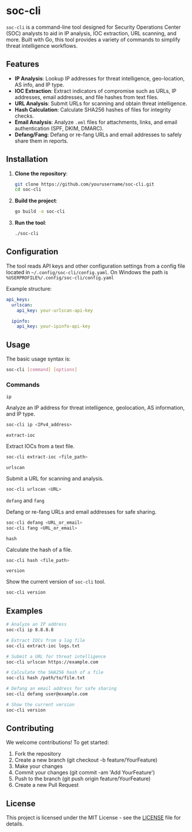 # soc-cli

`soc-cli` is a command-line tool designed for Security Operations Center (SOC) analysts to aid in IP analysis, IOC extraction, URL scanning, and more.
Built with Go, this tool provides a variety of commands to simplify threat intelligence workflows.

## Features

- **IP Analysis**: Lookup IP addresses for threat intelligence, geo-location, AS info, and IP type.
- **IOC Extraction**: Extract indicators of compromise such as URLs, IP addresses, email addresses, and file hashes from text files.
- **URL Analysis**: Submit URLs for scanning and obtain threat intelligence.
- **Hash Calculation**: Calculate SHA256 hashes of files for integrity checks.
- **Email Analysis**: Analyze `.eml` files for attachments, links, and email authentication (SPF, DKIM, DMARC).
- **Defang/Fang**: Defang or re-fang URLs and email addresses to safely share them in reports.

## Installation

1. **Clone the repository**:

    ```bash
    git clone https://github.com/yourusername/soc-cli.git
    cd soc-cli
    ```

2. **Build the project**:

    ```bash
    go build -o soc-cli
    ```

3. **Run the tool**:

    ```bash
    ./soc-cli
    ```

<!-- Alternatively, you can download a pre-built binary from the [releases](https://github.com/yourusername/soc-cli/releases) page. -->

## Configuration

The tool reads API keys and other configuration settings from a config file located in `~/.config/soc-cli/config.yaml`.
On Windows the path is `%USERPROFILE%/.config/soc-cli/config.yaml`

Example structure:

```yaml
api_keys:
  urlscan:
    api_key: your-urlscan-api-key

  ipinfo:
    api_key: your-ipinfo-api-key

```

## Usage

The basic usage syntax is:

```bash
soc-cli [command] [options]
```

### Commands

`ip`

Analyze an IP address for threat intelligence, geolocation, AS information, and IP type.

```bash
soc-cli ip <IPv4_address>
```

`extract-ioc`

Extract IOCs from a text file.

```bash
soc-cli extract-ioc <file_path>
```

`urlscan`

Submit a URL for scanning and analysis.

```bash
soc-cli urlscan <URL>
```

`defang` and `fang`

Defang or re-fang URLs and email addresses for safe sharing.

```bash
soc-cli defang <URL_or_email>
soc-cli fang <URL_or_email>
```

`hash`

Calculate the hash of a file.

```bash
soc-cli hash <file_path>
```

`version`

Show the current version of `soc-cli` tool.

```bash
soc-cli version
```

## Examples

```bash
# Analyze an IP address
soc-cli ip 8.8.8.8

# Extract IOCs from a log file
soc-cli extract-ioc logs.txt

# Submit a URL for threat intelligence
soc-cli urlscan https://example.com

# Calculate the SHA256 hash of a file
soc-cli hash /path/to/file.txt

# Defang an email address for safe sharing
soc-cli defang user@example.com

# Show the current version
soc-cli version
```

## Contributing

We welcome contributions! To get started:

1. Fork the repository
2. Create a new branch (git checkout -b feature/YourFeature)
3. Make your changes
4. Commit your changes (git commit -am 'Add YourFeature')
5. Push to the branch (git push origin feature/YourFeature)
6. Create a new Pull Request

## License

This project is licensed under the MIT License - see the [LICENSE](LICENSE) file for details.
